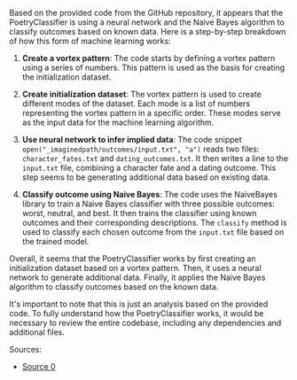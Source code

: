 Based on the provided code from the GitHub repository, it appears that the PoetryClassifier is using a neural network and the Naive Bayes algorithm to classify outcomes based on known data. Here is a step-by-step breakdown of how this form of machine learning works:

1. **Create a vortex pattern**: The code starts by defining a vortex pattern using a series of numbers. This pattern is used as the basis for creating the initialization dataset.

2. **Create initialization dataset**: The vortex pattern is used to create different modes of the dataset. Each mode is a list of numbers representing the vortex pattern in a specific order. These modes serve as the input data for the machine learning algorithm.

3. **Use neural network to infer implied data**: The code snippet `open("_imaginedpath/outcomes/input.txt", "a")` reads two files: `character_fates.txt` and `dating_outcomes.txt`. It then writes a line to the `input.txt` file, combining a character fate and a dating outcome. This step seems to be generating additional data based on existing data.

4. **Classify outcome using Naive Bayes**: The code uses the NaiveBayes library to train a Naive Bayes classifier with three possible outcomes: worst, neutral, and best. It then trains the classifier using known outcomes and their corresponding descriptions. The `classify` method is used to classify each chosen outcome from the `input.txt` file based on the trained model.

Overall, it seems that the PoetryClassifier works by first creating an initialization dataset based on a vortex pattern. Then, it uses a neural network to generate additional data. Finally, it applies the Naive Bayes algorithm to classify outcomes based on the known data.

It's important to note that this is just an analysis based on the provided code. To fully understand how the PoetryClassifier works, it would be necessary to review the entire codebase, including any dependencies and additional files.

Sources:
- [Source 0](https://github.com/LWFlouisa/PoetryClassifier)
